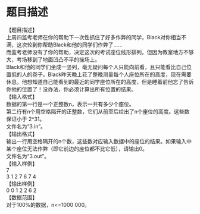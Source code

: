 # 题目描述


<p>【题目描述】<br/>
上周四监考老师在你的帮助下一次性抓住了好多作弊的同学，Black对你相当不满，这次轮到你帮助Black和他的同学们作弊了…… <br/>
而监考老师没有了你的帮助，决定这次的考试座位线形排列。但因为教室地方不够大，考场移到了地面凹凸不平的操场上。<br/>
Black和他的同学们坐成一竖列，毫无疑问每个人只能向前看，且只能看比自己位置低的人的卷子。Black昨天晚上花了整晚测量每个人座位所在的高度，现在需要休息。他想知道自己能看到的最近的同学座位所在的高度，但是睡着前他忘了告诉你他的位置了！没办法，你必须计算出所有位置的结果。<br/>
【输入格式】<br/>
数据的第一行是一个正整数n，表示一共有多少个座位。 <br/>
第二行有n个用空格隔开的正整数，它们从前至后给出了n个座位的高度。这些数保证小于 2^31。<br/>
文件名为“3.in”。 <br/>
【输出格式】<br/>
输出一行用空格隔开的n个数，这些数对应输入数据中的座位的结果。如果输入中某个座位无法作弊（即它前边的座位都不比它低），请输出0。<br/>
文件名为“3.out”。 <br/>
【输入样例】 <br/>
7 <br/>
3 1 2 7 6 7 4<br/>
【输出样例】 <br/>
0 0 1 2 2 6 2 <br/>
【数据范围】 <br/>
对于100%的数据，n&lt;=1000 000。</p>
